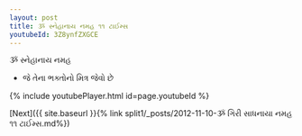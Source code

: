 ```yaml
---
layout: post
title: ૐ સ્નેહાનાય નમહ ૧૧ ટાઈમ્સ
youtubeId: 3Z8ynfZXGCE
---
```

 
 
 ૐ સ્નેહાનાય નમહ  
 
 -  જે તેના ભક્તોનો મિત્ર જેવો છે 
 
  
 
  
 
 
 
 
 
 


{% include youtubePlayer.html id=page.youtubeId %}
 
[Next]({{ site.baseurl }}{% link  split1/_posts/2012-11-10-ૐ ગિરી સાધનાયા નમહ ૧૧ ટાઈમ્સ.md%})
 
